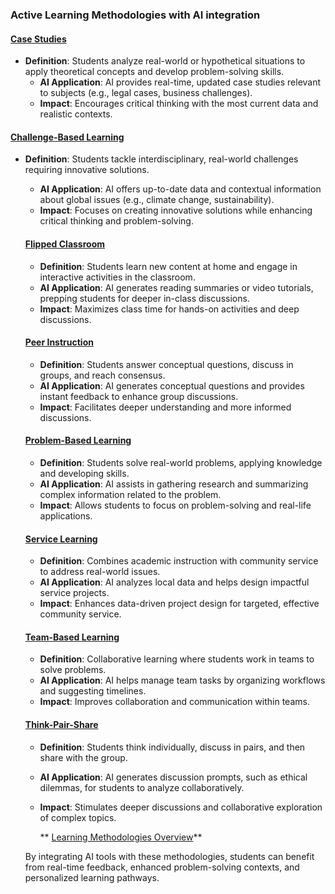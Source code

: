 
### Active Learning Methodologies with AI integration

#### [Case Studies](https://www.scribbr.com/methodology/case-study/)

* **Definition**: Students analyze real-world or hypothetical situations to apply theoretical concepts and develop problem-solving skills.  
  * **AI Application**: AI provides real-time, updated case studies relevant to subjects (e.g., legal cases, business challenges).  
  * **Impact**: Encourages critical thinking with the most current data and realistic contexts.

#### [Challenge-Based Learning](https://www.challengebasedlearning.org/)

* **Definition**: Students tackle interdisciplinary, real-world challenges requiring innovative solutions.  
  * **AI Application**: AI offers up-to-date data and contextual information about global issues (e.g., climate change, sustainability).  
  * **Impact**: Focuses on creating innovative solutions while enhancing critical thinking and problem-solving.

  #### [Flipped Classroom](https://bokcenter.harvard.edu/flipped-classrooms#:~:text=A%20flipped%20classroom%20is%20structured,that%20involve%20higher%20order%20thinking.)

  * **Definition**: Students learn new content at home and engage in interactive activities in the classroom.  
  * **AI Application**: AI generates reading summaries or video tutorials, prepping students for deeper in-class discussions.  
  * **Impact**: Maximizes class time for hands-on activities and deep discussions.

  #### [Peer Instruction](https://lsa.umich.edu/technology-services/news-events/all-news/teaching-tip-of-the-week/peer-instruction-for-active-learning.html)

  * **Definition**: Students answer conceptual questions, discuss in groups, and reach consensus.  
  * **AI Application**: AI generates conceptual questions and provides instant feedback to enhance group discussions.  
  * **Impact**: Facilitates deeper understanding and more informed discussions.

  #### [Problem-Based Learning](https://teaching.cornell.edu/problem-based-learning#:~:text=Problem%2Dbased%20learning%20\(PBL\),the%20motivation%20and%20the%20learning.)

  * **Definition**: Students solve real-world problems, applying knowledge and developing skills.  
  * **AI Application**: AI assists in gathering research and summarizing complex information related to the problem.  
  * **Impact**: Allows students to focus on problem-solving and real-life applications.

  #### [Service Learning](https://www.suffolk.edu/student-life/student-involvement/community-public-service/service-learning/what-is-service-learning#:~:text=%22Service%2Dlearning%20is%20a%20pedagogy,in%20a%20structured%20learning%20environment.%22)

  * **Definition**: Combines academic instruction with community service to address real-world issues.  
  * **AI Application**: AI analyzes local data and helps design impactful service projects.  
  * **Impact**: Enhances data-driven project design for targeted, effective community service.

  #### [Team-Based Learning](https://cft.vanderbilt.edu/guides-sub-pages/team-based-learning/#:~:text=What%20is%20it%3F,work%20together%20throughout%20the%20class.)

  * **Definition**: Collaborative learning where students work in teams to solve problems.  
  * **AI Application**: AI helps manage team tasks by organizing workflows and suggesting timelines.  
  * **Impact**: Improves collaboration and communication within teams.

  #### [Think-Pair-Share](https://www.kent.edu/ctl/think-pair-share#:~:text=Think%2DPair%2DShare%20\(TPS,sitting%20near%20them%20\(PAIR\).)

  * **Definition**: Students think individually, discuss in pairs, and then share with the group.  
  * **AI Application**: AI generates discussion prompts, such as ethical dilemmas, for students to analyze collaboratively.  
  * **Impact**: Stimulates deeper discussions and collaborative exploration of complex topics.

       ** [Learning Methodologies Overview](https://docs.google.com/document/d/19AjmKfHLmDoD7hSMT5vVqbby1ZySopksxdQNKyp1JwE/edit?usp=sharing)**

  By integrating AI tools with these methodologies, students can benefit from real-time feedback, enhanced problem-solving contexts, and personalized learning pathways.